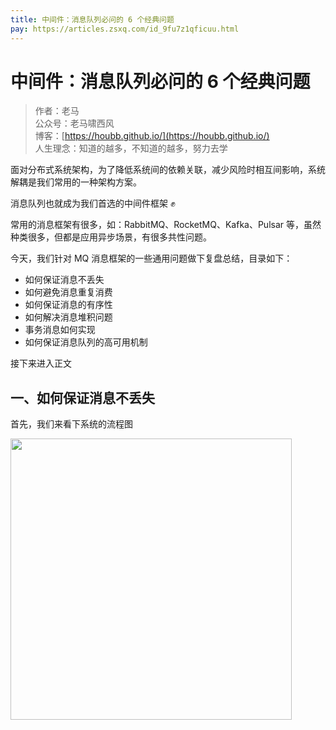 ```yaml
---
title: 中间件：消息队列必问的 6 个经典问题
pay: https://articles.zsxq.com/id_9fu7z1qficuu.html
---
```


# 中间件：消息队列必问的 6 个经典问题

> 作者：老马
> <br/>公众号：老马啸西风
> <br/> 博客：[https://houbb.github.io/](https://houbb.github.io/)
> <br/> 人生理念：知道的越多，不知道的越多，努力去学


面对分布式系统架构，为了降低系统间的依赖关联，减少风险时相互间影响，系统解耦是我们常用的一种架构方案。

消息队列也就成为我们首选的中间件框架 ✊

常用的消息框架有很多，如：RabbitMQ、RocketMQ、Kafka、Pulsar 等，虽然种类很多，但都是应用异步场景，有很多共性问题。

今天，我们针对 MQ 消息框架的一些通用问题做下复盘总结，目录如下：

- 如何保证消息不丢失
- 如何避免消息重复消费
- 如何保证消息的有序性
- 如何解决消息堆积问题
- 事务消息如何实现
- 如何保证消息队列的高可用机制

接下来进入正文

## 一、如何保证消息不丢失

首先，我们来看下系统的流程图

<div align="left">
    <img src="https://houbb.github.io/images/pay/arch/11-1.png" width="450px">
</div>
